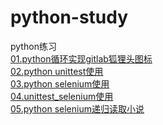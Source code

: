 # python-study
python练习<br>
<a href='https://github.com/soley-wkh/python-study/blob/master/01-printfoxhead.py'>01.python循环实现gitlab狐狸头图标<br></a>
<a href='https://github.com/soley-wkh/python-study/blob/master/02-unittest%E4%BD%BF%E7%94%A8.py'>02.python unittest使用<br></a>
<a href='https://github.com/soley-wkh/python-study/blob/master/03-selenium%E4%BD%BF%E7%94%A8.py'>03.python selenium使用<br></a>
<a href='https://github.com/soley-wkh/python-study/blob/master/04-unittest_selenium%E4%BD%BF%E7%94%A8.py'>04.unittest_selenium使用<br></a>
<a href='https://github.com/soley-wkh/python-study/blob/master/05-readfile.py'>05.python selenium递归读取小说</a>